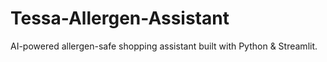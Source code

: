 # Tessa-Allergen-Assistant
AI-powered allergen-safe shopping assistant built with Python &amp; Streamlit.
